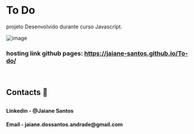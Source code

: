 # To Do

projeto Desenvolvido durante curso Javascript.


![image](https://user-images.githubusercontent.com/89946700/232098836-90452a41-4ffa-4684-9cb3-ace720f66626.png)

### hosting link github pages:  https://jaiane-santos.github.io/To-do/
</br> 

<h2>Contacts 📧<h2/>

 <h4>  Linkedin - @Jaiane Santos<h4/>  
 
 <h4>  Email - jaiane.dossantos.andrade@gmail.com<h4/>
